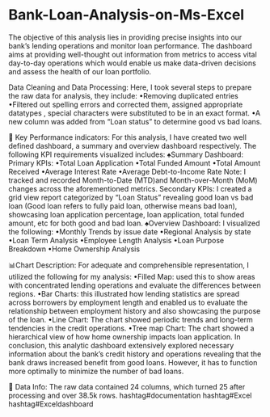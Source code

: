 # Bank-Loan-Analysis-on-Ms-Excel

The objective of this analysis lies in providing precise insights into our bank’s lending operations and monitor loan performance. The dashboard aims at providing well-thought out information from metrics to access vital day-to-day operations which would enable us make data-driven decisions and assess the health of our loan portfolio. 

Data Cleaning and Data Processing: 
Here, I took several steps to prepare the raw data for analysis, they include:
•Removing duplicated entries 
•Filtered out spelling errors and corrected them, assigned appropriate datatypes , special characters were substituted to be in an exact format. 
•A new column was added from “Loan status” to determine good vs bad loans. 

🔑 Key Performance indicators: For this analysis, I have created two well defined dashboard, a summary and overview dashboard respectively. The following KPI requirements visualized includes:
♠️Summary Dashboard:
Primary KPIs:
•Total Loan Application
•Total Funded Amount
•Total Amount Received
•Average Interest Rate 
•Average Debt-to-Income Rate
Note: I tracked and recorded Month-to-Date (MTD)and Month-over-Month (MoM) changes across the aforementioned metrics. 
Secondary KPIs:
I created a grid view report categorized by “Loan Status” revealing good loan vs bad loan (Good loan refers to fully paid loan, otherwise means bad loan), showcasing loan application percentage, loan application, total funded amount, etc for both good and bad loan. 
♠️Overview Dashboard:
I visualized the following:
•Monthly Trends by issue date
•Regional Analysis by state
•Loan Term Analysis
•Employee Length Analysis 
•Loan Purpose Breakdown 
•Home Ownership Analysis

📊Chart Description:
For adequate and comprehensible representation, I utilized the following for my analysis: 
•Filled Map: used this to show areas with concentrated lending operations and evaluate the differences between regions.
•Bar Charts: this illustrated how lending statistics are spread across borrowers by employment length and enabled us to evaluate the relationship between employment history and also showcasing the purpose of the loan.
•Line Chart: The chart showed periodic trends and long-term tendencies in the credit operations. 
•Tree map Chart: The chart showed a hierarchical view of how home ownership impacts loan application. 
In conclusion, this analytic dashboard extensively explored necessary information about the bank’s credit history and operations revealing that the bank draws increased benefit from good loans. However, it has to function more optimally to minimize the number of bad loans.

📂 Data Info: The raw data contained 24 columns, which turned 25 after processing and over 38.5k rows.
hashtag#documentation hashtag#Excel hashtag#Exceldashboard
